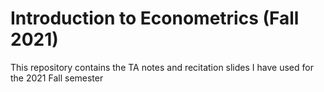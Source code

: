 # Introduction to Econometrics (Fall 2021)
This repository contains the TA notes and recitation slides I have used for the 2021 Fall semester
